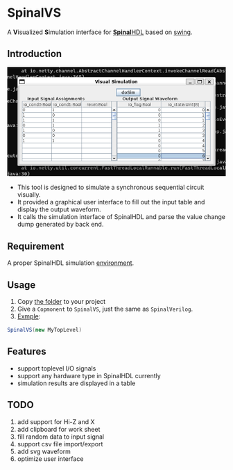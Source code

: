 # SpinalVS
A **V**isualized **S**imulation interface for [**Spinal**HDL](https://index.scala-lang.org/spinalhdl/spinalhdl) based on [swing](https://index.scala-lang.org/scala/scala-swing).
## Introduction
![gui](gui.png)
- This tool is designed to simulate a synchronous sequential circuit visually. 
- It provided a graphical user interface to fill out the input table and display the output waveform.
- It calls the simulation interface of SpinalHDL and parse the value change dump generated by back end.
## Requirement
A proper SpinalHDL simulation [environment](https://spinalhdl.github.io/SpinalDoc-RTD/master/SpinalHDL/Simulation/install/Verilator.html).
## Usage
1. Copy [the folder](./src/main/scala/spinalvs) to your project
2. Give a `Copmonent` to `SpinalVS`, just the same as `SpinalVerilog`.
3. [Exmple](./src/main/scala/MyTopLevel.scala#26):
```scala
SpinalVS(new MyTopLevel)
```
## Features
- support toplevel I/O signals
- support any hardware type in SpinalHDL currently
- simulation results are displayed in a table
## TODO
1. add support for Hi-Z and X
2. add clipboard for work sheet
3. fill random data to input signal
4. support csv file import/export 
5. add svg waveform
6. optimize user interface

